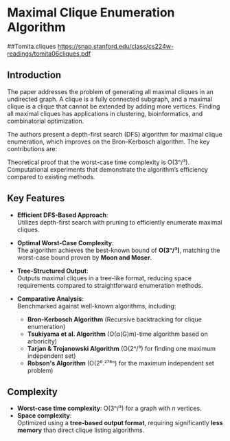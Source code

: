 # Maximal Clique Enumeration Algorithm
##Tomita.cliques
https://snap.stanford.edu/class/cs224w-readings/tomita06cliques.pdf
## Introduction
The paper addresses the problem of generating all maximal cliques in an undirected graph. A clique is a fully connected subgraph, and a maximal clique is a clique that cannot be extended by adding more vertices. Finding all maximal cliques has applications in clustering, bioinformatics, and combinatorial optimization.

The authors present a depth-first search (DFS) algorithm for maximal clique enumeration, which improves on the Bron–Kerbosch algorithm. The key contributions are:

Theoretical proof that the worst-case time complexity is O(3ⁿ/³).
Computational experiments that demonstrate the algorithm’s efficiency compared to existing methods.

## Key Features

- **Efficient DFS-Based Approach**:  
  Utilizes depth-first search with pruning to efficiently enumerate maximal cliques.

- **Optimal Worst-Case Complexity**:  
  The algorithm achieves the best-known bound of **O(3ⁿ/³)**, matching the worst-case bound proven by **Moon and Moser**.

- **Tree-Structured Output**:  
  Outputs maximal cliques in a tree-like format, reducing space requirements compared to straightforward enumeration methods.

- **Comparative Analysis**:  
  Benchmarked against well-known algorithms, including:
  - **Bron-Kerbosch Algorithm** (Recursive backtracking for clique enumeration)
  - **Tsukiyama et al. Algorithm** (O(α(G)m)-time algorithm based on arboricity)
  - **Tarjan & Trojanowski Algorithm** (O(2ⁿ/³) for finding one maximum independent set)
  - **Robson's Algorithm** (O(2⁰.²⁷⁶ⁿ) for the maximum independent set problem)

## Complexity

- **Worst-case time complexity**: O(3ⁿ/³) for a graph with *n* vertices.
- **Space complexity**:  
  Optimized using a **tree-based output format**, requiring significantly **less memory** than direct clique listing algorithms.
